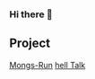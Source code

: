 ### Hi there 👋
## Project
[Mongs-Run](https://github.com/skawp1/mongs-run)
[hell Talk](https://github.com/skawp1/helltalk)
